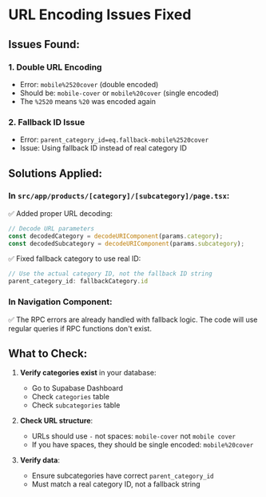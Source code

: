 # URL Encoding Issues Fixed

## Issues Found:

### 1. Double URL Encoding
- Error: `mobile%2520cover` (double encoded)
- Should be: `mobile-cover` or `mobile%20cover` (single encoded)
- The `%2520` means `%20` was encoded again

### 2. Fallback ID Issue
- Error: `parent_category_id=eq.fallback-mobile%2520cover`
- Issue: Using fallback ID instead of real category ID

## Solutions Applied:

### In `src/app/products/[category]/[subcategory]/page.tsx`:

✅ Added proper URL decoding:
```typescript
// Decode URL parameters
const decodedCategory = decodeURIComponent(params.category);
const decodedSubcategory = decodeURIComponent(params.subcategory);
```

✅ Fixed fallback category to use real ID:
```typescript
// Use the actual category ID, not the fallback ID string
parent_category_id: fallbackCategory.id
```

### In Navigation Component:

✅ The RPC errors are already handled with fallback logic.
The code will use regular queries if RPC functions don't exist.

## What to Check:

1. **Verify categories exist** in your database:
   - Go to Supabase Dashboard
   - Check `categories` table
   - Check `subcategories` table

2. **Check URL structure**:
   - URLs should use `-` not spaces: `mobile-cover` not `mobile cover`
   - If you have spaces, they should be single encoded: `mobile%20cover`

3. **Verify data**:
   - Ensure subcategories have correct `parent_category_id`
   - Must match a real category ID, not a fallback string

